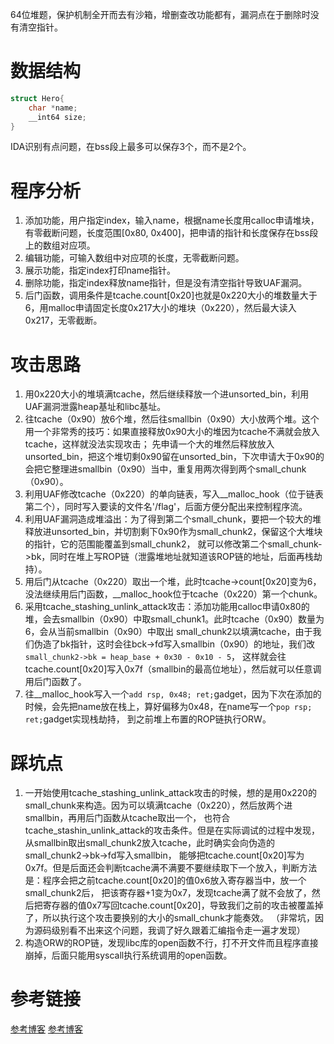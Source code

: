 64位堆题，保护机制全开而去有沙箱，增删查改功能都有，漏洞点在于删除时没有清空指针。

# 数据结构
```C
struct Hero{
    char *name;
    __int64 size;
}
```
IDA识别有点问题，在bss段上最多可以保存3个，而不是2个。

# 程序分析
1. 添加功能，用户指定index，输入name，根据name长度用calloc申请堆块，有零截断问题，长度范围[0x80, 0x400]，把申请的指针和长度保存在bss段上的数组对应项。
2. 编辑功能，可输入数组中对应项的长度，无零截断问题。
3. 展示功能，指定index打印name指针。
4. 删除功能，指定index释放name指针，但是没有清空指针导致UAF漏洞。
5. 后门函数，调用条件是tcache.count[0x20]也就是0x220大小的堆数量大于6，用malloc申请固定长度0x217大小的堆块（0x220），然后最大读入0x217，无零截断。

# 攻击思路
1. 用0x220大小的堆填满tcache，然后继续释放一个进unsorted_bin，利用UAF漏洞泄露heap基址和libc基址。
2. 往tcache（0x90）放6个堆，然后往smallbin（0x90）大小放两个堆。这个用一个非常秀的技巧：如果直接释放0x90大小的堆因为tcache不满就会放入tcache，这样就没法实现攻击；
先申请一个大的堆然后释放放入unsorted_bin，把这个堆切剩0x90留在unsorted_bin，下次申请大于0x90的会把它整理进smallbin（0x90）当中，重复用两次得到两个small_chunk（0x90）。
3. 利用UAF修改tcache（0x220）的单向链表，写入__malloc_hook（位于链表第二个），同时写入要读的文件名'/flag'，后面方便分配出来控制程序流。
4. 利用UAF漏洞造成堆溢出：为了得到第二个small_chunk，要把一个较大的堆释放进unsorted_bin，并切割剩下0x90作为small_chunk2，保留这个大堆块的指针，它的范围能覆盖到small_chunk2，
就可以修改第二个small_chunk->bk，同时在堆上写ROP链（泄露堆地址就知道该ROP链的地址，后面再栈劫持）。
5. 用后门从tcache（0x220）取出一个堆，此时tcache->count[0x20]变为6，没法继续用后门函数，__malloc_hook位于tcache（0x220）第一个chunk。
6. 采用tcache_stashing_unlink_attack攻击：添加功能用calloc申请0x80的堆，会去smallbin（0x90）中取small_chunk1。此时tcache（0x90）数量为6，会从当前smallbin（0x90）中取出
small_chunk2以填满tcache，由于我们伪造了bk指针，这时会往bck->fd写入smallbin（0x90）的地址，我们改`small_chunk2->bk = heap_base + 0x30 - 0x10 - 5`，
这样就会往tcache.count[0x20]写入0x7f（smallbin的最高位地址），然后就可以任意调用后门函数了。
7. 往__malloc_hook写入一个`add rsp, 0x48; ret;`gadget，因为下次在添加的时候，会先把name放在栈上，算好偏移为0x48，在name写一个`pop rsp; ret;`gadget实现栈劫持，
到之前堆上布置的ROP链执行ORW。

# 踩坑点
1. 一开始使用tcache_stashing_unlink_attack攻击的时候，想的是用0x220的small_chunk来构造。因为可以填满tcache（0x220），然后放两个进smallbin，再用后门函数从tcache取出一个，
也符合tcache_stashin_unlink_attack的攻击条件。但是在实际调试的过程中发现，从smallbin取出small_chunk2放入tcache，此时确实会向伪造的small_chunk2->bk->fd写入smallbin，
能够把tcache.count[0x20]写为0x7f。但是后面还会判断tcache满不满要不要继续取下一个放入，判断方法是：程序会把之前tcache.count[0x20]的值0x6放入寄存器当中，放一个small_chunk2后，
把该寄存器+1变为0x7，发现tcache满了就不会放了，然后把寄存器的值0x7写回tcache.count[0x20]，导致我们之前的攻击被覆盖掉了，所以执行这个攻击要换别的大小的small_chunk才能奏效。
（非常坑，因为源码级别看不出来这个问题，我调了好久跟着汇编指令走一遍才发现）
2. 构造ORW的ROP链，发现libc库的open函数不行，打不开文件而且程序直接崩掉，后面只能用syscall执行系统调用的open函数。

# 参考链接
[参考博客](https://blog.csdn.net/weixin_44145820/article/details/106245005)
[参考博客](http://blog.eonew.cn/archives/1263)
